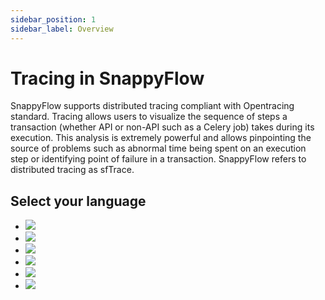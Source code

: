 ```yaml
---
sidebar_position: 1
sidebar_label: Overview
---
```

# Tracing in SnappyFlow

SnappyFlow supports distributed tracing compliant with Opentracing  standard. Tracing allows users to visualize the sequence of steps a  transaction (whether API or non-API such as a Celery job) takes during  its execution. This analysis is extremely powerful and allows  pinpointing the source of problems such as abnormal time being spent on  an execution step or identifying point of failure in a transaction.  SnappyFlow refers to distributed tracing as sfTrace.

## Select your language

<ul className="icon_list javalang">
<li><a  href="/docs/Tracing/java"><img src="/img/java-logo.png"/></a></li>
<li><a  href="/docs/Tracing/python"><img src="/img/python-logo.png"/></a></li>
<li><a  href="/docs/Tracing/ruby"><img src="/img/ruby-logo.png" /></a></li>
<li><a  href="/docs/Tracing/nodejs"><img src="/img/nodejs-logo.png"/></a></li>
<li><a  href="javascript:void(0)"><img src="/img/go-logo.png"/></a></li>
<li><a  href="/docs/Tracing/csharp"><img src="/img/c-sharp-logo.png"/></a></li>
</ul>
